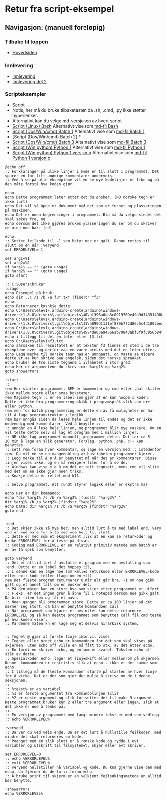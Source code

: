 # Retur fra script-eksempel
## Navigasjon: (manuell foreløpig)
### Tilbake til toppen
- [Hovedsiden](../README.md)
### Innlevering
- [Innlevering](../innlevering/innlevering001.md)
- [Innlevering del 2](../innlevering/innlevering002_lite_tekst_noe_kode.md)
### Scripteksempler
- [Script](./README.md)
- Notis, her må du bruke tilbaketasten da .sh, .cmd, .py ikke støtter hyperlenker.
- Alternativt kan du velge md-versjonen av hvert script
- [Script (Linux) Bash](./bash01.sh) Alternativt vise som [md-fil Bash](./bash01_sh.md)  
- [Script (Dos/Win/cmd) Batch 1](./batch01.cmd) Alternativt vise som [md-fil Batch 1](./batch01_cmd.md)   
- [Script (Dos/Win/cmd) Batch 2] *   
- [Script (Dos/Win/cmd) Batch 3](./batch03.cmd) Alternativt vise som [md-fil Batch 3](./batch03_cmd.md)   
- [Script (Win python) Python 1](./python01.py) Alternativt vise som [md-fil Python 1](./python01_py.md)  
- [Script (Win python) Python 1 versjon b](./python01b.py) Alternativt vise som [md-fil Python 1 versjon b](./python01b_py.md)  
<!-- 
- [Script (Linux python) Python 2](./python02.py) NB ikke klar enda 
- [Script (OS uavhengig python) Python 3](./python03.py) NB ikke klar enda 
-->
```batch
@echo off
:: Forklaringer på ulike linjer i kode er til slutt i programmet. Det sparer en for litt unødige kommentarer underveis.
:: Ved å se på alle eksemplene vil en se mye kodelinjer er like og på den måte forstå hva koden gjør.

echo.
echo Dette programmet leter etter det du ønsker. (NB norske tegn er ikke lurt)
echo Det vil så åpne et dokument med det som er funnet og plasseringen på maskinen.
echo Det er noen begrensinger i programmet. Bla må du velge stedet det skal søkes fra, og 
echo dersom det ikke gjøres brukes plasseringen du ser om du skriver cd uten noe bak. (cd)

echo.
:: Setter feilkode til -1 som betyr noe er galt. Denne rettes til slutt om en når :veryend
set ERRORLEVEL=-1

set arg1=%1
set arg2=%2
if %arg1% == "" (goto usage)
if %arg2% == "" (goto usage)
goto start

:: C:\Users\bruker
:usage
echo Eksempel på bruk: 
echo dir ..\ /s /b /a f3*.tx* |findstr "f3"
echo.
echo Returnerer kasnkje dette:
echo C:\Users\elev1\.arduino-create\arduino\windows-drivers\1.8.0\drivers\.git\objects\40\af396a0ea3c0919709e49a9d343514988f7e26
echo C:\Users\elev1\.arduino-create\arduino\windows-drivers\1.8.0\drivers\.git\objects\41\a890d1131ef889b772d86c5c4d1803bea0df3c
echo C:\Users\elev1\.arduino-create\arduino\windows-drivers\1.8.0\drivers\.git\objects\45\4de03e94366ab70843abf5f9f3056b84f6fb9c
echo i tillegg til det en leter etter f3.txt
echo C:\Users\elev1\f3.txt
echo aarsaken til resultatet er at teksten f3 finnes et sted i de tre ekemplene over og derfor maa en vaere presis med det en leter etter.
echo Legg merke til norske tegn naa er unngaatt, og maate aa gjoere dette er aa kun skrive paa engelsk, siden det norske spraaket
echo bruker de tre siste tegnene i alfabetet i stor grad.
echo Her er argumentene du skrev inn: %arg1% og %arg2%
goto showerrors

:start
:: 
rem Her starter programmet. REM er kommentar og cmd eller .bat skiller ikke mellom store eller smaa bokstaver.
rem Magiske tegn :: er en label som gjør at en kan hoope i koden. Dette er ikke bra programmeringsskikk i programspråk slik som c++ eller python, 
rem men for batch-programmering er dette en av få muligheter en har til å lage programstruktur / logikk.
rem bør unngås siden da leses hele linjen til endes og det er ikke nødvendig med kommentarer- Ved å benytte ::
:: unngår en å lese hele linjen, og programmet blir mye raskere. Om en vil teste dette selv så lag et program med 1 million linjer.
:: NB ikke lag programmet manuelt, programmer dette. Det tar ca 5 -- 10 min å lage en slik generator. Forslag, python, php, c++ kan benyttes.
:: sett rem foran hver kommentar, og lage en versjon med :: istedenfor rem. Da vil en se en mangedobling av hastigheten programmet kjører.
:: Legg merke til Æ ø Å er benyttet nå når det er kommentarer. Disse linjen vises ikke, og en må redigere filen for å se de.
:: Windows kan vise æ ø å om det er rett tegnsett, mens cmd vil slite med det om en ikke gjør noen triks.
:: Knakje dette er rettet med W11.

:: Selve programmet. Alt rundt styrer logikk eller er ekstra mas

echo Her er din kommando:
echo "dir %arg1% /s /b /a %arg2% |findstr "%arg2%" "
dir %arg1% /b /a %arg2% |findstr "%arg2%"
echo Data: dir %arg1% /s /b /a %arg2% |findstr "%arg2%"
goto end


:end
:: Det skjer ikke så mye her, men alltid lurt å ta med label end, very end er med bare for å ta med noe helt til slutt.
:: dette er med som et eksperiment slik at en kan se returkoder og bruke ERRORLEVEL for å teste på disse.
:: Koding med ERRORLEVEL er en relativt primitiv metode som batch er en av få sprk som benytter.

goto veryend
:: Det er alltid lurt å avslutte et program med en avslutting som :end. Dette er en label det hoppes til,
:: I denne kan en lage noe som kalles returkode eller ERRORLEVEL-kode eller exit-kode (eller flagg om en vil).
rem Det fleste program returnerer 0 når alt går bra. -1 om noe gikk galt og et annet tall om en ønsker det.
:: På den måten kan en styre hva som skjer etter programmet er utført.
:: F.eks. er det ingen grun å åpne fil i notepad dersom noe gikk galt. Da blir filen tom og får et navn.
:: Noen ganger bli programmer store. Dette er ca 100 linjer så det nærmer seg stort. da kan en benytte kommandoen call
:: Når programmet som kjøres er avsluttet kan dette returnere ERRORLEVEL og så kan deette programmet som benyttet call fil.cmd teste på hva koden viser.
:: På denne måten kn en lage seg et delvis hirarkisk system.


:: Tegnet @ gjør at første linje ikke vil vises
:: Tegnet eller ordet echo er kommandoen for det som skal vises på skjermen. uten echo off ville en nå fått to stk. av det etter echo.
:: En fordi en skriver echo, og en som er svaret. Teksten echo off slår av dette.
:: Spesialkoden echo. lager et linjeskift eller mellomrom på skjermen. Denne  kommandoen er restriktiv slik at echo . ikke er det samme som echo.
:: I tillegg må de fleste kommandoer starte på starten av hver linje for å virke. Det er det som gjør det mulig å skrive om de i denne seksjonen.
:: 
:: %tekst% er en variabel.
:: %1 er første argumentet fra kommandolinjen (cli)
:: %2 er neste argument og slik fortsetter det til maks 9 argument. Dette programmet bruker kun 2 eller tre argument eller ingen, slik at det ikke er noe å tenke på.
:: 
:: En versjon av programmet med langt mindre tekst er med som vedlegg.
:: echo %ERRORLEVEL%

:veryend
:: Da var du ved veis ende. Da er det lurt å nullstille feilkoder, med mindre det skal returneres en kode.
:: Poenget med en slik slutt er å renske kode og rydde i evt. variabler og utskrift til filsystemet, skjer eller evt skriver.

set ERRORLEVEL=0
:: echo %ERRORLEVEL%
:: exit %ERRORLEVEL%
:: veryend nullstiller nå variabel og kode. Du kna gjerne vise den med echo, da fjerner du de to :: foran echo.
:: Å bruke print til skjerm er en velkjent feilsøkingsmetode en alltid bør benytte.

:showerrors
echo %ERRORLEVEL%
```
